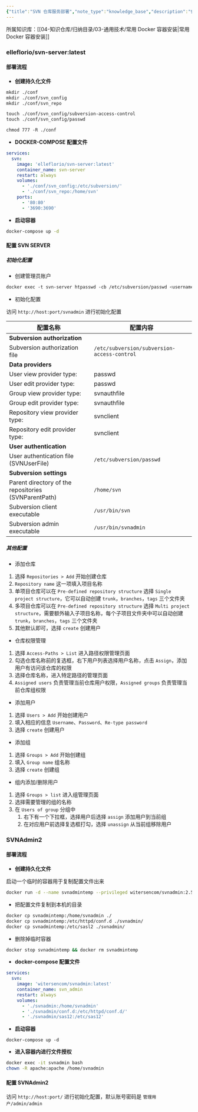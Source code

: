 ```yaml
---
{"title":"SVN 仓库服务部署","note_type":"knowledge_base","description":"使用 docker-compose 部署 SVN 仓库服务","tags":["docker","docker compose"],"create_time":"2024-08-12","update_time":"2025-02-19","dg-home":false,"dg-publish":true,"aliase":[],"root":"常用 Docker 容器安装","permalink":"/04-知识仓库/知识单元/03-通用技术/常用 Docker 容器安装/SVN 仓库服务部署/","dgPassFrontmatter":true,"noteIcon":"","created":"2024-08-12","updated":"2025-02-19"}
---
```



所属知识库：[[04-知识仓库/归纳目录/03-通用技术/常用 Docker 容器安装\|常用 Docker 容器安装]]

### elleflorio/svn-server:latest

#### 部署流程

- **创建持久化文件**

``` bash
mkdir ./conf
mkdir ./conf/svn_config
mkdir ./conf/svn_repo

touch ./conf/svn_config/subversion-access-control
touch ./conf/svn_config/passwd

chmod 777 -R ./conf
```

- **DOCKER-COMPOSE 配置文件**

``` yaml
services:
  svn:
    image: 'elleflorio/svn-server:latest'
    container_name: svn-server
    restart: always
    volumes:
      - './conf/svn_config:/etc/subversion/'
      - './conf/svn_repo:/home/svn'
    ports:
      - '80:80'
      - '3690:3690'
```

- **启动容器**

``` bash
docker-compose up -d
```

#### 配置 SVN SERVER

##### 初始化配置

- 创建管理员账户

``` bash
docker exec -t svn-server htpasswd -cb /etc/subversion/passwd <username> <password>
```

- 初始化配置

访问 `http://host:port/svnadmin` 进行初始化配置

| 配置名称                                             | 配置内容                                    |
| ---------------------------------------------------- | ------------------------------------------- |
| **Subversion authorization**                         |                                             |
| Subversion authorization file                        | `/etc/subversion/subversion-access-control` |
| **Data providers**                                   |                                             |
| User view provider type:                             | passwd                                      |
| User edit provider type:                             | passwd                                      |
| Group view provider type:                            | svnauthfile                                 |
| Group edit provider type:                            | svnauthfile                                 |
| Repository view provider type:                       | svnclient                                   |
| Repository edit provider type:                       | svnclient                                   |
| **User authentication**                              |                                             |
| User authentication file (SVNUserFile)               | `/etc/subversion/passwd`                    |
| **Subversion settings**                              |                                             |
| Parent directory of the repositories (SVNParentPath) | `/home/svn`                                 |
| Subversion client executable                         | `/usr/bin/svn`                              |
| Subversion admin executable                          | `/usr/bin/svnadmin`                         |

##### 其他配置

- 添加仓库

1. 选择 `Repositories > Add` 开始创建仓库
2. `Repository name` 这一项填入项目名称
3. 单项目仓库可以在 `Pre-defined repository structure` 选择 `Single project structure`，它可以自动创建 `trunk`，`branches`，`tags` 三个文件夹
4. 多项目仓库可以在 `Pre-defined repository structure` 选择 `Multi project structure`，需要额外输入子项目名称，每个子项目文件夹中可以自动创建 `trunk`，`branches`，`tags` 三个文件夹
5. 其他默认即可，选择 `create` 创建用户

- 仓库权限管理

1. 选择 `Access-Paths > List` 进入路径权限管理页面
2. 勾选仓库名称前的复选框，右下用户列表选择用户名称，点击 `Assign`，添加用户有访问该仓库的权限
3. 选择仓库名称，进入特定路径的管理页面
4. `Assigned users` 负责管理当前仓库用户权限，`Assigned groups` 负责管理当前仓库组权限

- 添加用户

1. 选择 `Users > Add` 开始创建用户
2. 填入相应的信息 `Username`、`Password`、`Re-type password`
3. 选择 `create` 创建用户

- 添加组

1. 选择 `Groups > Add` 开始创建组
2. 填入 `Group name` 组名称
3. 选择 `create` 创建组

- 组内添加/删除用户

1. 选择 `Groups > list` 进入组管理页面
2. 选择需要管理的组的名称
3. 在 `Users of group` 分组中
	1. 右下有一个下拉框，选择用户后选择 `assign` 添加用户到当前组
	2. 在对应用户前选择复选框打勾，选择 `unassign` 从当前组移除用户

### SVNAdmin2

#### 部署流程

- **创建持久化文件**

启动一个临时的容器用于复制配置文件出来

```bash
docker run -d --name svnadmintemp --privileged witersencom/svnadmin:2.5.7 /usr/sbin/init
```

- 把配置文件复制到本机的目录

```bash
docker cp svnadmintemp:/home/svnadmin ./
docker cp svnadmintemp:/etc/httpd/conf.d ./svnadmin/
docker cp svnadmintemp:/etc/sasl2 ./svnadmin/
```

- 删除掉临时容器

```bash
docker stop svnadmintemp && docker rm svnadmintemp
```

- **docker-compose 配置文件**

```yaml
services:
  svn:
    image: 'witersencom/svnadmin:latest'
    container_name: svn_admin
    restart: always
    volumes:
      - './svnadmin:/home/svnadmin'
      - './svnadmin/conf.d:/etc/httpd/conf.d/'
      - './svnadmin/sas12:/etc/sas12'
```

- **启动容器**

```
docker-compose up -d
```

- **进入容器内进行文件授权**

```bash
docker exec -it svnadmin bash
chown -R apache:apache /home/svnadmin
```

#### 配置 SVNAdmin2

访问 `http://host:port/` 进行初始化配置，默认账号密码是 `管理用户/admin/admin`
